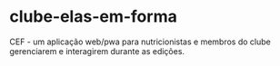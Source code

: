 # clube-elas-em-forma
CEF - um aplicação web/pwa para nutricionistas e membros do clube gerenciarem e interagirem durante as edições.
